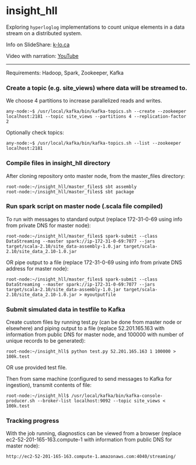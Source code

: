 # insight_hll

Exploring `hyperloglog` implementations to count unique elements in a data stream on a distributed system.

Info on SlideShare:  [k-lo.ca](http://k-lo.ca)

Video with narration:  [YouTube](https://youtu.be/ZRCLZ3aIaVU)

---

Requirements:  Hadoop, Spark, Zookeeper, Kafka

### Create a topic (e.g. site_views) where data will be streamed to.

We choose 4 partitions to increase parallelized reads and writes.

```
any-node:~$ /usr/local/kafka/bin/kafka-topics.sh --create --zookeeper localhost:2181 --topic site_views --partitions 4 --replication-factor 2
```
Optionally check topics:

```
any-node:~$ /usr/local/kafka/bin/kafka-topics.sh --list --zookeeper localhost:2181
```

### Compile files in insight_hll directory

After cloning repository onto master node, from the master_files directory:

```
root-node:~/insight_hll/master_files$ sbt assembly
root-node:~/insight_hll/master_files$ sbt package
```

### Run spark script on master node (.scala file compiled)

To run with messages to standard output (replace 172-31-0-69 using info from private DNS for master node):

```
root-node:~/insight_hll/master_files$ spark-submit --class DataStreaming --master spark://ip-172-31-0-69:7077 --jars target/scala-2.10/site_data-assembly-1.0.jar target/scala-2.10/site_data_2.10-1.0.jar
```

OR pipe output to a file (replace 172-31-0-69 using info from private DNS address for master node):

```
root-node:~/insight_hll/master_files$ spark-submit --class DataStreaming --master spark://ip-172-31-0-69:7077 --jars target/scala-2.10/site_data-assembly-1.0.jar target/scala-2.10/site_data_2.10-1.0.jar > myoutputfile
```

### Submit simulated data in testfile to Kafka

Create custom files by running test.py (can be done from master node or elsewhere) and piping output to a file (replace 52.201.165.163 with information from public DNS for master node, and 100000 with number of unique records to be generated):

```
root-node:~/insight_hll$ python test.py 52.201.165.163 1 100000 > 100k.test
```

OR use provided test file.  

Then from same machine (configured to send messages to Kafka for ingestion), transmit contents of file:

```
root-node:~/insight_hll$ /usr/local/kafka/bin/kafka-console-producer.sh --broker-list localhost:9092 --topic site_views < 100k.test 
```

### Tracking progress

With the job running, diagnostics can be viewed from a browser (replace ec2-52-201-165-163.compute-1 with information from public DNS for master node):

```
http://ec2-52-201-165-163.compute-1.amazonaws.com:4040/streaming/
```

